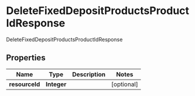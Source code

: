 

# DeleteFixedDepositProductsProductIdResponse

DeleteFixedDepositProductsProductIdResponse

## Properties

| Name | Type | Description | Notes |
|------------ | ------------- | ------------- | -------------|
|**resourceId** | **Integer** |  |  [optional] |



